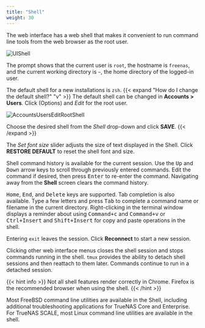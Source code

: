 ```yaml
---
title: "Shell"
weight: 30
---
```


The web interface has a web shell that makes it convenient to run command line tools from the web browser as the root user.

![UIShell](/images/CORE/12.0/UIShell.png "TrueNAS Shell")

The prompt shows that the current user is `root`, the hostname is `freenas`, and the current working directory is `~`, the home directory of the logged-in user.

The default shell for a new installations is `zsh`.
{{< expand "How do I change the default shell?" "v" >}}
The default shell can be changed in **Accounts > Users**.
Click <i class="fa fa-ellipsis-v" aria-hidden="true" title="Options"></i> (Options) and *Edit* for the root user.

![AccountsUsersEditRootShell](/images/CORE/12.0/AccountsUsersEditRootShell.png "Shell Options")

Choose the desired shell from the *Shell* drop-down and click **SAVE**.
{{< /expand >}}

The *Set font size* slider adjusts the size of text displayed in the Shell. Click **RESTORE DEFAULT** to reset the shell font and size.

Shell command history is available for the current session.
Use the <kbd>Up</kbd> and <kbd>Down</kbd> arrow keys to scroll through previously entered commands.
Edit the command if desired, then press <kbd>Enter</kbd> to re-enter the command.
Navigating away from the **Shell** screen clears the command history.

<kbd>Home</kbd>, <kbd>End</kbd>, and <kbd>Delete</kbd> keys are supported.
Tab completion is also available.
Type a few letters and press <kbd>Tab</kbd> to complete a command name or filename in the current directory.
Right-clicking in the terminal window displays a reminder about using <kbd>Command+c</kbd> and <kbd>Command+v</kbd> or <kbd>Ctrl+Insert</kbd> and <kbd>Shift+Insert</kbd> for copy and paste operations in the shell.

Entering `exit` leaves the session.
Click **Reconnect** to start a new session.

Clicking other web interface menus closes the shell session and stops commands running in the shell.
`tmux` provides the ability to detach shell sessions and then reattach to them later.
Commands continue to run in a detached session.

{{< hint info >}}
Not all shell features render correctly in Chrome. Firefox is the recommended browser when using the shell.
{{< /hint >}}

Most FreeBSD command line utilities are available in the Shell, including additional troubleshooting applications for TrueNAS Core and Enterprise.  
For TrueNAS SCALE, most Linux command line utilities are available in the shell.
